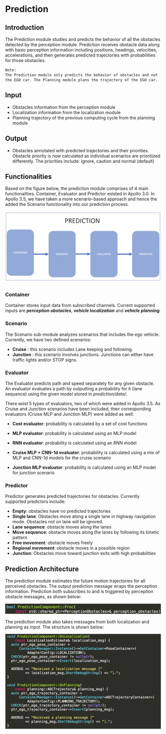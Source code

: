 # Prediction

## Introduction
The Prediction module studies and predicts the behavior of all the obstacles detected by the perception module. 
Prediction receives obstacle data along with basic perception information including positions, headings, velocities, accelerations, and then generates predicted trajectories with probabilities for those obstacles.

```
Note:
The Prediction module only predicts the behavior of obstacles and not the EGO car. The Planning module plans the trajectory of the EGO car.

```
 
## Input
  * Obstacles information from the perception module
  * Localization information from the localization module
  * Planning trajectory of the previous computing cycle from the planning module

## Output
  * Obstacles annotated with predicted trajectories and their priorities. Obstacle priority is now calculated as individual scenarios are prioritized differently. The priorities include: ignore, caution and normal (default)

## Functionalities

Based on the figure below, the prediction module comprises of 4 main functionalities. Container, Evaluator and Predictor existed in Apollo 3.0. In Apollo 3.5, we have taken a more scenario-based approach and hence the added the Scenario functionality into our prediction process.
![](images/prediction.png)

### Container

Container stores input data from subscribed channels. Current supported
inputs are **_perception obstacles_**, **_vehicle localization_** and **_vehicle planning_**.

### Scenario

The Scenario sub-module analyzes scenarios that includes the ego vehicle.
Currently, we have two defined scenarios:
- **Cruise** : this scenario includes Lane keeping and following.
- **Junction** : this scenario involves junctions. Junctions can either have traffic lights and/or STOP signs.


### Evaluator

The Evaluator predicts path and speed separately for any given obstacle.
An evaluator evaluates a path by outputting a probability for it (lane
sequence) using the given model stored in _prediction/data/_.

There exist 5 types of evaluators, two of which were added in Apollo 3.5. As Cruise and Junction scenarios have been included, their corresponding evaluators (Cruise MLP and Junction MLP) were added as well.

* **Cost evaluator**: probability is calculated by a set of cost functions

* **MLP evaluator**: probability is calculated using an MLP model

* **RNN evaluator**: probability is calculated using an RNN model

* **Cruise MLP + CNN-1d evaluator**: probability is calculated using a mix of MLP and CNN-1d models for the cruise scenario

* **Junction MLP evaluator**: probability is calculated using an MLP model for junction scenario


### Predictor

Predictor generates predicted trajectories for obstacles. Currently supported predictors include:

* **Empty**: obstacles have no predicted trajectories
* **Single lane**: Obstacles move along a single lane in highway navigation mode. Obstacles not on lane will be ignored.
* **Lane sequence**: obstacle moves along the lanes
* **Move sequence**: obstacle moves along the lanes by following its kinetic pattern
* **Free movement**: obstacle moves freely
* **Regional movement**: obstacle moves in a possible region
* **Junction**: Obstacles move toward junction exits with high probabilities

## Prediction Architecture

The prediction module estimates the future motion trajectories for all perceived obstacles. The output prediction message wraps the perception information. Prediction both subscribes to and is triggered by perception obstacle messages, as shown below:

![](images/architecture.png)

The prediction module also takes messages from both localization and planning as input. The structure is shown below:

![](images/architecture2.png)




